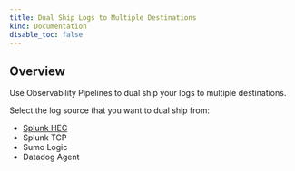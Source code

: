 ```yaml
---
title: Dual Ship Logs to Multiple Destinations
kind: Documentation
disable_toc: false
---
```


## Overview

Use Observability Pipelines to dual ship your logs to multiple destinations. 

Select the log source that you want to dual ship from:

- [Splunk HEC][1]
- Splunk TCP
- Sumo Logic
- Datadog Agent

[1]: /observability_pipelines/dual_ship_logs/dual_ship_logs_for_splunk_hec